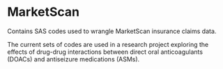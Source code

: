 # MarketScan
Contains SAS codes used to wrangle MarketScan insurance claims data.

The current sets of codes are used in a research project exploring the effects of drug-drug interactions between direct oral anticoagulants (DOACs) and antiseizure medications (ASMs).
